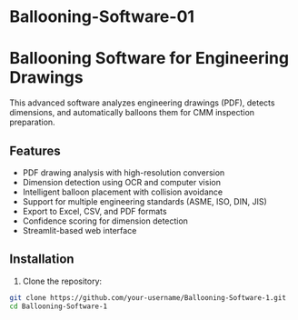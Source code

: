 # Ballooning-Software-01

# Ballooning Software for Engineering Drawings

This advanced software analyzes engineering drawings (PDF), detects dimensions, and automatically balloons them for CMM inspection preparation.

## Features

- PDF drawing analysis with high-resolution conversion
- Dimension detection using OCR and computer vision
- Intelligent balloon placement with collision avoidance
- Support for multiple engineering standards (ASME, ISO, DIN, JIS)
- Export to Excel, CSV, and PDF formats
- Confidence scoring for dimension detection
- Streamlit-based web interface

## Installation

1. Clone the repository:
```bash
git clone https://github.com/your-username/Ballooning-Software-1.git
cd Ballooning-Software-1
